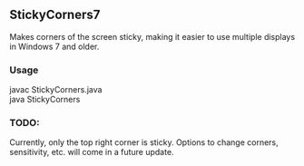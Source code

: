 ## StickyCorners7
Makes corners of the screen sticky, making it easier to use multiple displays in Windows 7 and older.

### Usage
javac StickyCorners.java  
java StickyCorners

### TODO:
Currently, only the top right corner is sticky. Options to change corners, sensitivity, etc. will come in a future update.
